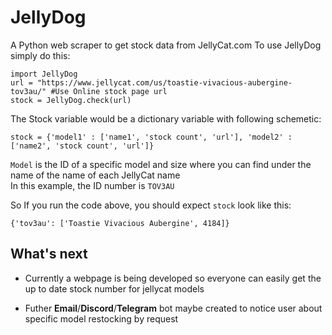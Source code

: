 # JellyDog
A Python web scraper to get stock data from JellyCat.com
To use JellyDog simply do this:  
```
import JellyDog
url = "https://www.jellycat.com/us/toastie-vivacious-aubergine-tov3au/" #Use Online stock page url
stock = JellyDog.check(url)
```
The Stock variable would be a dictionary variable with following schemetic:  
```
stock = {'model1' : ['name1', 'stock count', 'url'], 'model2' : ['name2', 'stock count', 'url']}
```
```Model``` is the ID of a specific model and size where you can find under the name of the name of each JellyCat name  
In this example, the ID number is ```TOV3AU```  
  
So If you run the code above, you should expect ```stock``` look like this:  
```
{'tov3au': ['Toastie Vivacious Aubergine', 4184]}
```
## What's next 
- Currently a webpage is being developed so everyone can easily get the up to date stock number for jellycat models  
  
- Futher __Email__/__Discord__/__Telegram__ bot maybe created to notice user about specific model restocking by request
